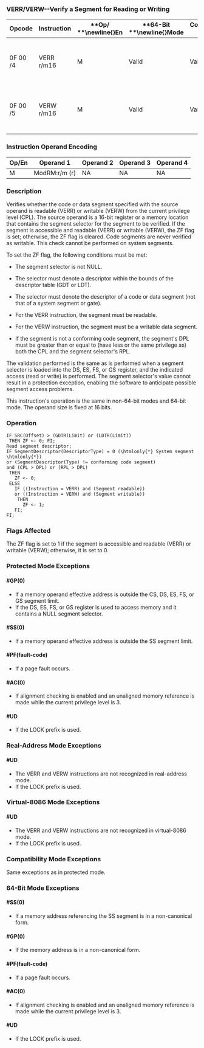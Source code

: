 ### VERR/VERW--Verify a Segment for Reading or Writing


|**Opcode**|**Instruction**|**Op/ **\newline{}**En**|**64-Bit **\newline{}**Mode**|**Compat/**\newline{}**Leg Mode**|**Description**|
|----------|---------------|------------------------|-----------------------------|---------------------------------|---------------|
|0F 00 /4|VERR r/m16|M|Valid|Valid|Set ZF=1 if segment specified with r/m16 can be read.|
|0F 00 /5|VERW r/m16|M|Valid|Valid|Set ZF=1 if segment specified with r/m16 can be written.|
### Instruction Operand Encoding


|Op/En|Operand 1|Operand 2|Operand 3|Operand 4|
|-----|---------|---------|---------|---------|
|M|ModRM:r/m (r)|NA|NA|NA|
### Description


Verifies whether the code or data segment specified with the source operand is readable (VERR) or writable (VERW) from the current privilege level (CPL). The source operand is a 16-bit register or a memory location that contains the segment selector for the segment to be verified. If the segment is accessible and readable (VERR) or writable (VERW), the ZF flag is set; otherwise, the ZF flag is cleared. Code segments are never verified as writable. This check cannot be performed on system segments. 

To set the ZF flag, the following conditions must be met:

*  The segment selector is not NULL.

*  The selector must denote a descriptor within the bounds of the descriptor table (GDT or LDT).

*  The selector must denote the descriptor of a code or data segment (not that of a system segment or gate).

*  For the VERR instruction, the segment must be readable.

*  For the VERW instruction, the segment must be a writable data segment.

*  If the segment is not a conforming code segment, the segment's DPL must be greater than or equal to (have less or the same privilege as) both the CPL and the segment selector's RPL.

The validation performed is the same as is performed when a segment selector is loaded into the DS, ES, FS, or GS register, and the indicated access (read or write) is performed. The segment selector's value cannot result in a protection exception, enabling the software to anticipate possible segment access problems.

This instruction's operation is the same in non-64-bit modes and 64-bit mode. The operand size is fixed at 16 bits.


### Operation

```info-verb
IF SRC(Offset) > (GDTR(Limit) or (LDTR(Limit))
 THEN ZF <- 0; FI;
Read segment descriptor;
IF SegmentDescriptor(DescriptorType) = 0 (\htmlonly{*} System segment \htmlonly{*})
or (SegmentDescriptor(Type) != conforming code segment) 
and (CPL > DPL) or (RPL > DPL)
 THEN
   ZF <- 0;
 ELSE
   IF ((Instruction = VERR) and (Segment readable))
   or ((Instruction = VERW) and (Segment writable))
    THEN 
      ZF <- 1;
   FI;
FI;
```
### Flags Affected


The ZF flag is set to 1 if the segment is accessible and readable (VERR) or writable (VERW); otherwise, it is set to 0.


### Protected Mode Exceptions

#### #GP(0)
* If a memory operand effective address is outside the CS, DS, ES, FS, or GS segment limit.
* If the DS, ES, FS, or GS register is used to access memory and it contains a NULL segment selector.

#### #SS(0)
* If a memory operand effective address is outside the SS segment limit.

#### #PF(fault-code)
* If a page fault occurs.

#### #AC(0)
* If alignment checking is enabled and an unaligned memory reference is made while the current privilege level is 3.

#### #UD
* If the LOCK prefix is used.

### Real-Address Mode Exceptions

#### #UD
* The VERR and VERW instructions are not recognized in real-address mode.
* If the LOCK prefix is used.

### Virtual-8086 Mode Exceptions

#### #UD
* The VERR and VERW instructions are not recognized in virtual-8086 mode.
* If the LOCK prefix is used.

### Compatibility Mode Exceptions



Same exceptions as in protected mode.


### 64-Bit Mode Exceptions

#### #SS(0)
* If a memory address referencing the SS segment is in a non-canonical form.

#### #GP(0)
* If the memory address is in a non-canonical form.

#### #PF(fault-code)
* If a page fault occurs.

#### #AC(0)
* If alignment checking is enabled and an unaligned memory reference is made while the current privilege level is 3.

#### #UD
* If the LOCK prefix is used.
